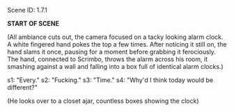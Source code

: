 Scene ID: 1.7.1

**START OF SCENE**

(All ambiance cuts out, the camera focused on a tacky looking alarm clock. A white fingered hand pokes the top a few times. After noticing it still on, the hand slams it once, pausing for a moment before grabbing it ferociously. The hand, connected to Scrimbo, throws the alarm across his room, it smashing against a wall and falling into a box full of identical alarm clocks.)

s1: "Every."
s2: "Fucking."
s3: "Time."
s4: "Why'd I think today would be different?" 

(He looks over to a closet ajar, countless boxes showing the clock)




